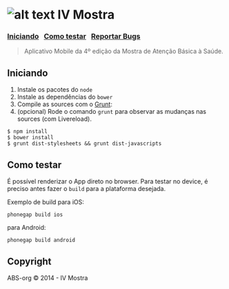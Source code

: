 ![alt text](https://raw.github.com/danielfeelfine/ivmostra-app/master/icon.png "IV Mostra") IV Mostra
============
### [Iniciando](#iniciando)  &nbsp; [Como testar](#como-testar)  &nbsp; [Reportar Bugs](https://github.com/ABS-org/ivmostra-app/search?q=&type=Issues)

> Aplicativo Mobile da 4º edição da Mostra de Atenção Básica à Saúde.

## Iniciando

1. Instale os pacotes do ```node```
2. Instale as dependências do ```bower```
3. Compile as sources com o [Grunt](http://gruntjs.com/):
4. (opcional) Rode o comando ```grunt``` para observar as mudanças nas sources (com Livereload).

```
$ npm install
$ bower install
$ grunt dist-stylesheets && grunt dist-javascripts
```


## Como testar

É possível renderizar o App direto no browser. Para testar no device, é preciso antes fazer o ```build``` para a plataforma desejada.

Exemplo de build para iOS:

```phonegap build ios```

para Android:

```phonegap build android```



## Copyright

ABS-org © 2014 - IV Mostra
